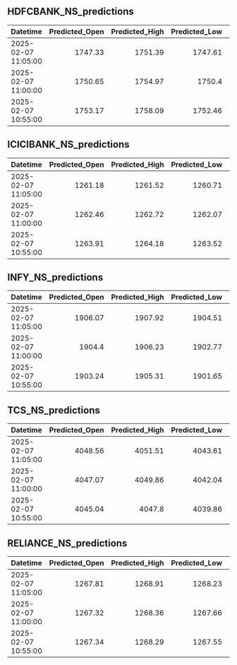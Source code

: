 ## HDFCBANK_NS_predictions
| Datetime            |   Predicted_Open |   Predicted_High |   Predicted_Low |   Predicted_Close |   Predicted_Volume |
|:--------------------|-----------------:|-----------------:|----------------:|------------------:|-------------------:|
| 2025-02-07 11:05:00 |          1747.33 |          1751.39 |         1747.61 |           1750.59 |             126584 |
| 2025-02-07 11:00:00 |          1750.65 |          1754.97 |         1750.4  |           1753.31 |             160553 |
| 2025-02-07 10:55:00 |          1753.17 |          1758.09 |         1752.46 |           1755.04 |             196908 |

## ICICIBANK_NS_predictions
| Datetime            |   Predicted_Open |   Predicted_High |   Predicted_Low |   Predicted_Close |   Predicted_Volume |
|:--------------------|-----------------:|-----------------:|----------------:|------------------:|-------------------:|
| 2025-02-07 11:05:00 |          1261.18 |          1261.52 |         1260.71 |           1261.33 |            76348.6 |
| 2025-02-07 11:00:00 |          1262.46 |          1262.72 |         1262.07 |           1262.77 |            77068.7 |
| 2025-02-07 10:55:00 |          1263.91 |          1264.18 |         1263.52 |           1264.28 |            79782.7 |

## INFY_NS_predictions
| Datetime            |   Predicted_Open |   Predicted_High |   Predicted_Low |   Predicted_Close |   Predicted_Volume |
|:--------------------|-----------------:|-----------------:|----------------:|------------------:|-------------------:|
| 2025-02-07 11:05:00 |          1906.07 |          1907.92 |         1904.51 |           1904.99 |            34773.9 |
| 2025-02-07 11:00:00 |          1904.4  |          1906.23 |         1902.77 |           1903.32 |            36205.6 |
| 2025-02-07 10:55:00 |          1903.24 |          1905.31 |         1901.65 |           1902.11 |            37238.3 |

## TCS_NS_predictions
| Datetime            |   Predicted_Open |   Predicted_High |   Predicted_Low |   Predicted_Close |   Predicted_Volume |
|:--------------------|-----------------:|-----------------:|----------------:|------------------:|-------------------:|
| 2025-02-07 11:05:00 |          4048.56 |          4051.51 |         4043.61 |           4050.03 |            20444.9 |
| 2025-02-07 11:00:00 |          4047.07 |          4049.86 |         4042.04 |           4048.63 |            20839.3 |
| 2025-02-07 10:55:00 |          4045.04 |          4047.8  |         4039.86 |           4046.56 |            20569.3 |

## RELIANCE_NS_predictions
| Datetime            |   Predicted_Open |   Predicted_High |   Predicted_Low |   Predicted_Close |   Predicted_Volume |
|:--------------------|-----------------:|-----------------:|----------------:|------------------:|-------------------:|
| 2025-02-07 11:05:00 |          1267.81 |          1268.91 |         1268.23 |           1267.56 |             152975 |
| 2025-02-07 11:00:00 |          1267.32 |          1268.36 |         1267.66 |           1266.99 |             150119 |
| 2025-02-07 10:55:00 |          1267.34 |          1268.29 |         1267.55 |           1266.91 |             151864 |

